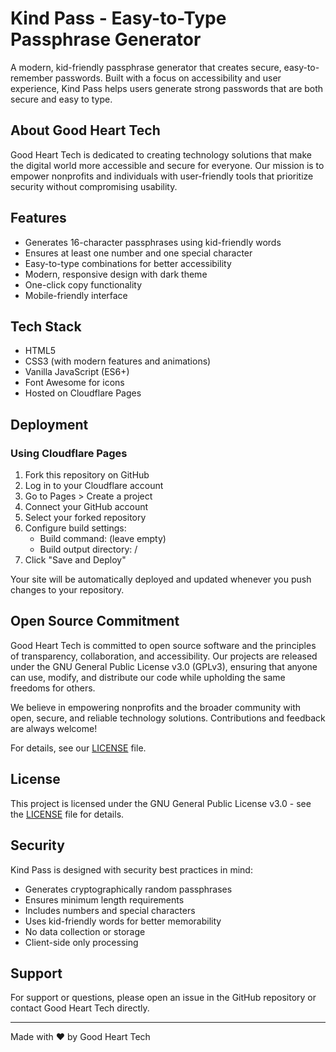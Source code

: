 # Kind Pass - Easy-to-Type Passphrase Generator

A modern, kid-friendly passphrase generator that creates secure, easy-to-remember passwords. Built with a focus on accessibility and user experience, Kind Pass helps users generate strong passwords that are both secure and easy to type.

## About Good Heart Tech

Good Heart Tech is dedicated to creating technology solutions that make the digital world more accessible and secure for everyone. Our mission is to empower nonprofits and individuals with user-friendly tools that prioritize security without compromising usability.

## Features

- Generates 16-character passphrases using kid-friendly words
- Ensures at least one number and one special character
- Easy-to-type combinations for better accessibility
- Modern, responsive design with dark theme
- One-click copy functionality
- Mobile-friendly interface

## Tech Stack

- HTML5
- CSS3 (with modern features and animations)
- Vanilla JavaScript (ES6+)
- Font Awesome for icons
- Hosted on Cloudflare Pages

## Deployment

### Using Cloudflare Pages

1. Fork this repository on GitHub
2. Log in to your Cloudflare account
3. Go to Pages > Create a project
4. Connect your GitHub account
5. Select your forked repository
6. Configure build settings:
   - Build command: (leave empty)
   - Build output directory: /
7. Click "Save and Deploy"

Your site will be automatically deployed and updated whenever you push changes to your repository.

## Open Source Commitment

Good Heart Tech is committed to open source software and the principles of transparency, collaboration, and accessibility. Our projects are released under the GNU General Public License v3.0 (GPLv3), ensuring that anyone can use, modify, and distribute our code while upholding the same freedoms for others.

We believe in empowering nonprofits and the broader community with open, secure, and reliable technology solutions. Contributions and feedback are always welcome!

For details, see our [LICENSE](LICENSE) file.

## License

This project is licensed under the GNU General Public License v3.0 - see the [LICENSE](LICENSE) file for details.

## Security

Kind Pass is designed with security best practices in mind:
- Generates cryptographically random passphrases
- Ensures minimum length requirements
- Includes numbers and special characters
- Uses kid-friendly words for better memorability
- No data collection or storage
- Client-side only processing

## Support

For support or questions, please open an issue in the GitHub repository or contact Good Heart Tech directly.

---

Made with ❤️ by Good Heart Tech
